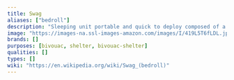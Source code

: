 ```yaml
---
title: Swag
aliases: ["bedroll"]
description: "Sleeping unit portable and quick to deploy composed of a shelter and an integrated mattress."
image: "https://images-na.ssl-images-amazon.com/images/I/419L5T6fLDL.jpg"
brands: []
purposes: [bivouac, shelter, bivouac-shelter]
qualities: []
types: []
wiki: "https://en.wikipedia.org/wiki/Swag_(bedroll)"
---
```

